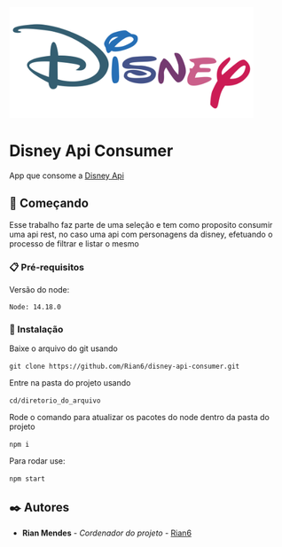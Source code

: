 
<img src="public/disney-logo.png" height="200">

# Disney Api Consumer

App que consome a [Disney Api](https://disneyapi.dev/)

## 🚀 Começando

Esse trabalho faz parte de uma seleção e tem como proposito consumir uma api rest, no caso uma api com personagens da disney, efetuando o processo de filtrar e listar o mesmo
### 📋 Pré-requisitos

Versão do node:

```
Node: 14.18.0
```

### 🔧 Instalação

Baixe o arquivo do git usando

```git clone https://github.com/Rian6/disney-api-consumer.git```

Entre na pasta do projeto usando 

```cd/diretorio_do_arquivo```

Rode o comando para atualizar os pacotes do node dentro da pasta do projeto

```npm i```

Para rodar use:

```npm start```

## ✒️ Autores

* **Rian Mendes** - *Cordenador do projeto* - [Rian6](https://github.com/Rian6)
